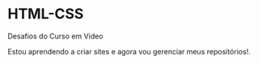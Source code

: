 # HTML-CSS
 Desafios do Curso em Video

 Estou aprendendo a criar sites e agora vou gerenciar meus repositórios!.
